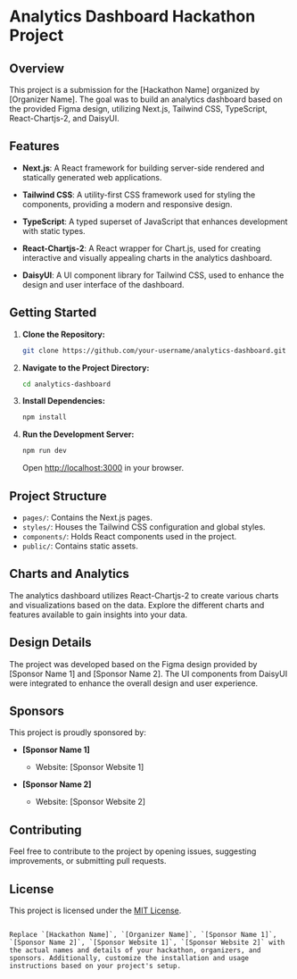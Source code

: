 # Analytics Dashboard Hackathon Project

## Overview

This project is a submission for the [Hackathon Name] organized by [Organizer Name]. The goal was to build an analytics dashboard based on the provided Figma design, utilizing Next.js, Tailwind CSS, TypeScript, React-Chartjs-2, and DaisyUI.

## Features

- **Next.js**: A React framework for building server-side rendered and statically generated web applications.

- **Tailwind CSS**: A utility-first CSS framework used for styling the components, providing a modern and responsive design.

- **TypeScript**: A typed superset of JavaScript that enhances development with static types.

- **React-Chartjs-2**: A React wrapper for Chart.js, used for creating interactive and visually appealing charts in the analytics dashboard.

- **DaisyUI**: A UI component library for Tailwind CSS, used to enhance the design and user interface of the dashboard.

## Getting Started

1. **Clone the Repository:**
   ```bash
   git clone https://github.com/your-username/analytics-dashboard.git

2. **Navigate to the Project Directory:**
   ```bash
   cd analytics-dashboard
   ```

3. **Install Dependencies:**
   ```bash
   npm install
   ```

4. **Run the Development Server:**
   ```bash
   npm run dev
   ```

   Open [http://localhost:3000](http://localhost:3000) in your browser.

## Project Structure

- `pages/`: Contains the Next.js pages.
- `styles/`: Houses the Tailwind CSS configuration and global styles.
- `components/`: Holds React components used in the project.
- `public/`: Contains static assets.

## Charts and Analytics

The analytics dashboard utilizes React-Chartjs-2 to create various charts and visualizations based on the data. Explore the different charts and features available to gain insights into your data.

## Design Details

The project was developed based on the Figma design provided by [Sponsor Name 1] and [Sponsor Name 2]. The UI components from DaisyUI were integrated to enhance the overall design and user experience.

## Sponsors

This project is proudly sponsored by:

- **[Sponsor Name 1]**
  - Website: [Sponsor Website 1]

- **[Sponsor Name 2]**
  - Website: [Sponsor Website 2]

## Contributing

Feel free to contribute to the project by opening issues, suggesting improvements, or submitting pull requests.

## License

This project is licensed under the [MIT License](LICENSE).
```

Replace `[Hackathon Name]`, `[Organizer Name]`, `[Sponsor Name 1]`, `[Sponsor Name 2]`, `[Sponsor Website 1]`, `[Sponsor Website 2]` with the actual names and details of your hackathon, organizers, and sponsors. Additionally, customize the installation and usage instructions based on your project's setup.
